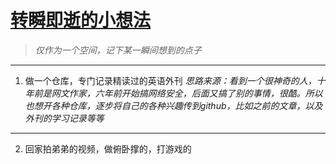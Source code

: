 # [转瞬即逝的小想法](https://github.com/QiYongchuan/MyGitBlog/issues/60)

> _仅作为一个空间，记下某一瞬间想到的点子_

---

1. 做一个仓库，专门记录精读过的英语外刊
_思路来源：看到一个很神奇的人，十年前是网文作家，六年前开始搞网络安全，后面又搞了别的事情，很酷。所以也想开各种仓库，逐步将自己的各种兴趣传到github，比如之前的文章，以及外刊的学习记录等等_

---

2. 回家拍弟弟的视频，做俯卧撑的，打游戏的